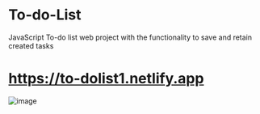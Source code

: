 # To-do-List
JavaScript To-do list web project with the functionality to save and retain created tasks

# https://to-dolist1.netlify.app
![image](https://user-images.githubusercontent.com/81018331/182394607-e6c9db85-036d-4670-a80e-9c99d205d626.png)
